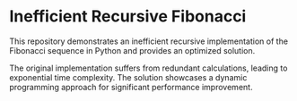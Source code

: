 # Inefficient Recursive Fibonacci

This repository demonstrates an inefficient recursive implementation of the Fibonacci sequence in Python and provides an optimized solution.

The original implementation suffers from redundant calculations, leading to exponential time complexity.  The solution showcases a dynamic programming approach for significant performance improvement.